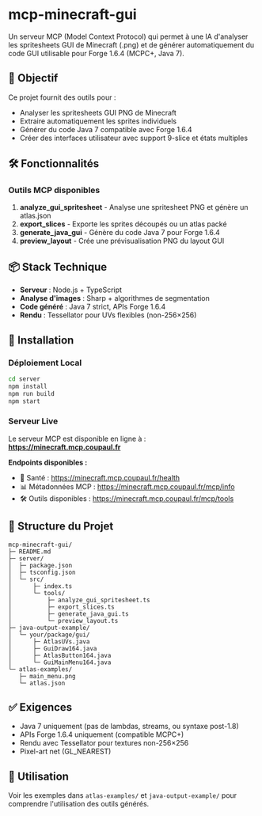 # mcp-minecraft-gui

Un serveur MCP (Model Context Protocol) qui permet à une IA d'analyser les spritesheets GUI de Minecraft (.png) et de générer automatiquement du code GUI utilisable pour Forge 1.6.4 (MCPC+, Java 7).

## 🎯 Objectif

Ce projet fournit des outils pour :
- Analyser les spritesheets GUI PNG de Minecraft
- Extraire automatiquement les sprites individuels
- Générer du code Java 7 compatible avec Forge 1.6.4
- Créer des interfaces utilisateur avec support 9-slice et états multiples

## 🛠️ Fonctionnalités

### Outils MCP disponibles

1. **analyze_gui_spritesheet** - Analyse une spritesheet PNG et génère un atlas.json
2. **export_slices** - Exporte les sprites découpés ou un atlas packé
3. **generate_java_gui** - Génère du code Java 7 pour Forge 1.6.4
4. **preview_layout** - Crée une prévisualisation PNG du layout GUI

## 📦 Stack Technique

- **Serveur** : Node.js + TypeScript
- **Analyse d'images** : Sharp + algorithmes de segmentation
- **Code généré** : Java 7 strict, APIs Forge 1.6.4
- **Rendu** : Tessellator pour UVs flexibles (non-256×256)

## 🚀 Installation

### Déploiement Local
```bash
cd server
npm install
npm run build
npm start
```

### Serveur Live
Le serveur MCP est disponible en ligne à : **https://minecraft.mcp.coupaul.fr**

**Endpoints disponibles :**
- 🏥 Santé : https://minecraft.mcp.coupaul.fr/health
- 📊 Métadonnées MCP : https://minecraft.mcp.coupaul.fr/mcp/info
- 🛠️ Outils disponibles : https://minecraft.mcp.coupaul.fr/mcp/tools

## 📂 Structure du Projet

```
mcp-minecraft-gui/
├─ README.md
├─ server/
│  ├─ package.json
│  ├─ tsconfig.json
│  └─ src/
│      ├─ index.ts
│      └─ tools/
│          ├─ analyze_gui_spritesheet.ts
│          ├─ export_slices.ts
│          ├─ generate_java_gui.ts
│          └─ preview_layout.ts
├─ java-output-example/
│  └─ your/package/gui/
│      ├─ AtlasUVs.java
│      ├─ GuiDraw164.java
│      ├─ AtlasButton164.java
│      └─ GuiMainMenu164.java
└─ atlas-examples/
   ├─ main_menu.png
   └─ atlas.json
```

## ✅ Exigences

- Java 7 uniquement (pas de lambdas, streams, ou syntaxe post-1.8)
- APIs Forge 1.6.4 uniquement (compatible MCPC+)
- Rendu avec Tessellator pour textures non-256×256
- Pixel-art net (GL_NEAREST)

## 📖 Utilisation

Voir les exemples dans `atlas-examples/` et `java-output-example/` pour comprendre l'utilisation des outils générés.